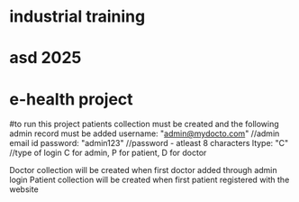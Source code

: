 ﻿# industrial training

# asd 2025

# e-health project

#to run this project
patients collection must be created and the following admin record must be added
username: "admin@mydocto.com" //admin email id
password: "admin123" //password - atleast 8 characters
ltype: "C" //type of login C for admin, P for patient, D for doctor

Doctor collection will be created when first doctor added through admin login
Patient collection will be created when first patient registered with the website
